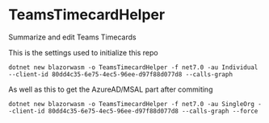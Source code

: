 # TeamsTimecardHelper
Summarize and edit Teams Timecards

This is the settings used to initialize this repo

    dotnet new blazorwasm -o TeamsTimecardHelper -f net7.0 -au Individual --client-id 80dd4c35-6e75-4ec5-96ee-d97f88d077d8 --calls-graph 

As well as this to get the AzureAD/MSAL part after commiting

    dotnet new blazorwasm -o TeamsTimecardHelper -f net7.0 -au SingleOrg --client-id 80dd4c35-6e75-4ec5-96ee-d97f88d077d8 --calls-graph --force
